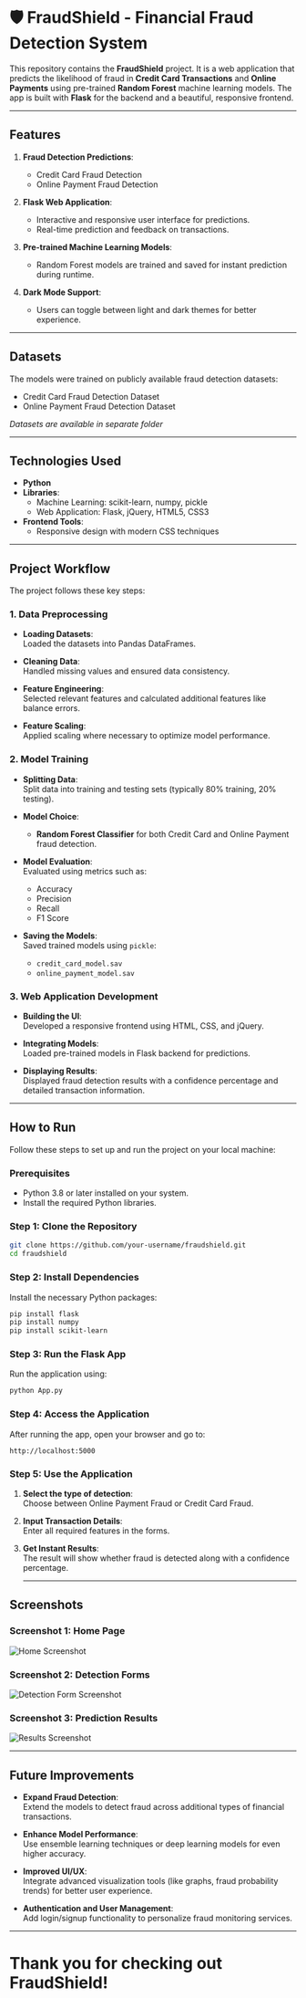 # 🛡️ FraudShield - Financial Fraud Detection System

This repository contains the **FraudShield** project. It is a web application that predicts the likelihood of fraud in **Credit Card Transactions** and **Online Payments** using pre-trained **Random Forest** machine learning models. The app is built with **Flask** for the backend and a beautiful, responsive frontend.

---

## Features

1. **Fraud Detection Predictions**:  
   - Credit Card Fraud Detection  
   - Online Payment Fraud Detection  

2. **Flask Web Application**:  
   - Interactive and responsive user interface for predictions.  
   - Real-time prediction and feedback on transactions.

3. **Pre-trained Machine Learning Models**:  
   - Random Forest models are trained and saved for instant prediction during runtime.

4. **Dark Mode Support**:  
   - Users can toggle between light and dark themes for better experience.

---

## Datasets

The models were trained on publicly available fraud detection datasets:  
- Credit Card Fraud Detection Dataset  
- Online Payment Fraud Detection Dataset  

*Datasets are available in separate folder*

---

## Technologies Used

- **Python**  
- **Libraries**:  
  - Machine Learning: scikit-learn, numpy, pickle
  - Web Application: Flask, jQuery, HTML5, CSS3  
- **Frontend Tools**:    
  - Responsive design with modern CSS techniques

---

## Project Workflow

The project follows these key steps:

### 1. **Data Preprocessing**
   - **Loading Datasets**:  
     Loaded the datasets into Pandas DataFrames.

   - **Cleaning Data**:  
     Handled missing values and ensured data consistency.

   - **Feature Engineering**:  
     Selected relevant features and calculated additional features like balance errors.

   - **Feature Scaling**:  
     Applied scaling where necessary to optimize model performance.

### 2. **Model Training**
   - **Splitting Data**:  
     Split data into training and testing sets (typically 80% training, 20% testing).

   - **Model Choice**:  
     - **Random Forest Classifier** for both Credit Card and Online Payment fraud detection.

   - **Model Evaluation**:  
     Evaluated using metrics such as:
     - Accuracy
     - Precision
     - Recall
     - F1 Score

   - **Saving the Models**:  
     Saved trained models using `pickle`:
     - `credit_card_model.sav`
     - `online_payment_model.sav`

### 3. **Web Application Development**
   - **Building the UI**:  
     Developed a responsive frontend using HTML, CSS, and jQuery.

   - **Integrating Models**:  
     Loaded pre-trained models in Flask backend for predictions.

   - **Displaying Results**:  
     Displayed fraud detection results with a confidence percentage and detailed transaction information.

---

## How to Run

Follow these steps to set up and run the project on your local machine:

### Prerequisites
- Python 3.8 or later installed on your system.
- Install the required Python libraries.

### Step 1: Clone the Repository
```bash
git clone https://github.com/your-username/fraudshield.git
cd fraudshield
```

### Step 2: Install Dependencies
Install the necessary Python packages:
```bash
pip install flask
pip install numpy
pip install scikit-learn
```
### Step 3: Run the Flask App
Run the application using:
```bash
python App.py
```
### Step 4: Access the Application
After running the app, open your browser and go to:

```text
http://localhost:5000
```
### Step 5: Use the Application

1. **Select the type of detection**:  
   Choose between Online Payment Fraud or Credit Card Fraud.

2. **Input Transaction Details**:  
   Enter all required features in the forms.

3. **Get Instant Results**:  
   The result will show whether fraud is detected along with a confidence percentage.

   ---

## Screenshots

### Screenshot 1: Home Page
![Home Screenshot](./Screenshots/homepage.png)

### Screenshot 2: Detection Forms
![Detection Form Screenshot](./Sreenshots/detection-form.png)

### Screenshot 3: Prediction Results
![Results Screenshot](./Screenshots/results.png)

---

## Future Improvements

- **Expand Fraud Detection**:  
  Extend the models to detect fraud across additional types of financial transactions.

- **Enhance Model Performance**:  
  Use ensemble learning techniques or deep learning models for even higher accuracy.

- **Improved UI/UX**:  
  Integrate advanced visualization tools (like graphs, fraud probability trends) for better user experience.

- **Authentication and User Management**:  
  Add login/signup functionality to personalize fraud monitoring services.
---

# Thank you for checking out FraudShield!



